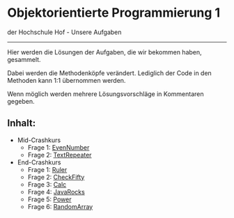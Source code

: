 # Objektorientierte Programmierung 1
der Hochschule Hof - Unsere Aufgaben

___

Hier werden die Lösungen der Aufgaben, die wir bekommen haben, gesammelt.

Dabei werden die Methodenköpfe verändert. Lediglich der Code in den Methoden kann 1:1 übernommen werden.

Wenn möglich werden mehrere Lösungsvorschläge in Kommentaren gegeben.

## Inhalt:
* Mid-Crashkurs
    * Frage 1: [EvenNumber]("blob/main/src/MidCrashkurs/EvenNumber.java")
    * Frage 2: [TextRepeater]("blob/main/src/MidCrashkurs/TextRepeater.java")
* End-Crashkurs
    * Frage 1: [Ruler]("blob/main/src/EndCrashkurs/Ruler.java")
    * Frage 2: [CheckFifty]("blob/main/src/EndCrashkurs/CheckFifty.java")
    * Frage 3: [Calc]("blob/main/src/EndCrashkurs/Calc.java")
    * Frage 4: [JavaRocks]("blob/main/src/EndCrashkurs/JavaRocks.java")
    * Frage 5: [Power]("blob/main/src/EndCrashkurs/Power.java")
    * Frage 6: [RandomArray]("blob/main/src/EndCrashkurs/RandomArray.java")